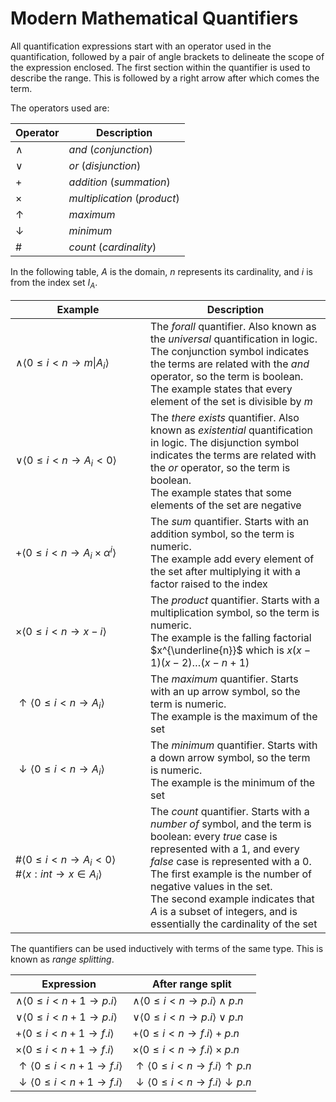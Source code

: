 # Modern Mathematical Quantifiers

All quantification expressions start with an operator used in the quantification, followed by a pair of angle brackets to delineate the scope of the expression enclosed. The first section within the quantifier is used to describe the range. This is followed by a right arrow after which comes the term.

The operators used are:

|Operator|Description|
|-|-|
|$\land$|_and_ (_conjunction_)|
|$\lor$|_or_ (_disjunction_)|
|$+$|_addition_ (_summation_)|
|$\times$|_multiplication_ (_product_)|
|$\uparrow$|_maximum_|
|$\downarrow$|_minimum_|
|$\#$|_count_ (_cardinality_)|

In the following table, $A$ is the domain, $n$ represents its cardinality, and $i$ is from the index set $I_A$.

|<div style="width:200px">Example</div>|Description|
|-|-|
|$\land\langle 0\le i<n\rightarrow m\|A_i\rangle$|The _forall_ quantifier. Also known as the _universal_ quantification in logic. The conjunction symbol indicates the terms are related with the _and_ operator, so the term is boolean.<br/>The example states that every element of the set is divisible by $m$|
|$\lor\langle 0\le i<n\rightarrow A_i<0\rangle$|The _there exists_ quantifier. Also known as _existential_ quantification in logic. The disjunction symbol indicates the terms are related with the _or_ operator, so the term is boolean.<br/>The example states that some elements of the set are negative|
|$+\langle 0\le i<n\rightarrow A_i\times \alpha^i \rangle$|The _sum_ quantifier. Starts with an addition symbol, so the term is numeric.<br/>The example add every element of the set after multiplying it with a factor raised to the index|
|$\times\langle 0\le i<n\rightarrow x-i\rangle$|The _product_ quantifier. Starts with a multiplication symbol, so the term is numeric.<br/>The example is the falling factorial $x^{\underline{n}}$ which is $x(x-1)(x-2)\ldots(x-n+1)$|
|$\uparrow\langle 0\le i<n\rightarrow A_i\rangle$|The _maximum_ quantifier. Starts with an up arrow symbol, so the term is numeric.<br/>The example is the maximum of the set|
|$\downarrow\langle 0\le i<n\rightarrow A_i\rangle$|The _minimum_ quantifier. Starts with a down arrow symbol, so the term is numeric.<br/>The example is the minimum of the set|
|$\#\langle 0\le i<n\rightarrow A_i<0\rangle$<br/>$\#\langle x:int\rightarrow x\in A_i\rangle$|The _count_ quantifier. Starts with a _number of_ symbol, and the term is boolean: every _true_ case is represented with a 1, and every _false_ case is represented with a 0.<br/>The first example is the number of negative values in the set.<br/>The second example indicates that $A$ is a subset of integers, and is essentially the cardinality of the set|

The quantifiers can be used inductively with terms of the same type. This is known as _range splitting_.

|Expression</div>|After range split|
|-|-|
|$\land\langle 0\le i<n+1\rightarrow p.i\rangle$|$\land\langle 0\le i<n\rightarrow p.i\rangle\land p.n$|
|$\lor\langle 0\le i<n+1\rightarrow p.i\rangle$|$\lor\langle 0\le i<n\rightarrow p.i\rangle\lor p.n$|
|$+\langle 0\le i<n+1\rightarrow f.i\rangle$|$+\langle 0\le i<n\rightarrow f.i\rangle+p.n$|
|$\times\langle 0\le i<n+1\rightarrow f.i\rangle$|$\times\langle 0\le i<n\rightarrow f.i\rangle\times p.n$|
|$\uparrow\langle 0\le i<n+1\rightarrow f.i\rangle$|$\uparrow\langle 0\le i<n\rightarrow f.i\rangle\uparrow p.n$|
|$\downarrow\langle 0\le i<n+1\rightarrow f.i\rangle$|$\downarrow\langle 0\le i<n\rightarrow f.i\rangle\downarrow p.n$|
